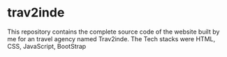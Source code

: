 # trav2inde
This repository contains the complete source code of the website built by me for an travel agency named Trav2inde.
The Tech stacks were HTML, CSS, JavaScript, BootStrap
